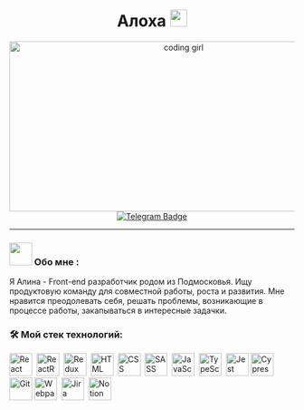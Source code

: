 
<h1 align="center">
  Алоха
  <img src="https://media.giphy.com/media/hvRJCLFzcasrR4ia7z/giphy.gif" width="30px" alt="waving hand"/>
</h1>

<div align="center">
  <img src="https://media.giphy.com/media/v1.Y2lkPTc5MGI3NjExZGhrbjhmamp6YWFzc21veDVqbTd4cTgwdXZtNGd2ZGE2NHd0b2sxdSZlcD12MV9pbnRlcm5hbF9naWZfYnlfaWQmY3Q9Zw/LMcB8XospGZO8UQq87/giphy.gif" alt="coding girl" width="600" height="300"/>
</div>

<div id="badges" align="center">
    <a href="https://t.me/alinabrbr">
        <img src="https://img.shields.io/badge/Telegram-blue?style=for-the-badge&logo=telegram&logoColor=white" alt="Telegram Badge"/>
    </a>
</div>

<div id="statistic" align="center">
    <img src="https://komarev.com/ghpvc/?username=Alinabrbr&style=flat-square&color=blue" alt=""/>  
</div>

---

### <img src="https://media.giphy.com/media/WUlplcMpOCEmTGBtBW/giphy.gif" width="40"> Обо мне :

 Я Алина - Front-end разработчик родом из Подмосковья. Ищу продуктовую команду для совместной работы, роста и развития. Мне нравится преодолевать себя, решать проблемы, возникающие в процессе работы, закапываться в интересные задачки. 

### 🛠️ Мой стек технологий:

<div>
  <img src="https://cdn.jsdelivr.net/gh/devicons/devicon@latest/icons/react/react-original.svg" title="React" alt="React" width="40" height="40"/>&nbsp;
  <img src="https://cdn.jsdelivr.net/gh/devicons/devicon@latest/icons/reactrouter/reactrouter-original-wordmark.svg" title="ReactRouter" alt="ReactRouter" width="40" height="40"/>&nbsp;
  <img src="https://cdn.jsdelivr.net/gh/devicons/devicon@latest/icons/redux/redux-original.svg" title="Redux" alt="Redux " width="40" height="40"/>&nbsp;
  <img src="https://cdn.jsdelivr.net/gh/devicons/devicon@latest/icons/html5/html5-original-wordmark.svg" title="HTML5" alt="HTML" width="40" height="40"/>&nbsp;
  <img src="https://cdn.jsdelivr.net/gh/devicons/devicon@latest/icons/css3/css3-original-wordmark.svg" title="CSS3" alt="CSS" width="40" height="40"/>&nbsp;
  <img src="https://cdn.jsdelivr.net/gh/devicons/devicon@latest/icons/sass/sass-original.svg" title="SASS" alt="SASS" width="40" height="40"/>&nbsp;
  <img src="https://cdn.jsdelivr.net/gh/devicons/devicon@latest/icons/javascript/javascript-original.svg" title="JavaScript" alt="JavaScript" width="40" height="40"/>&nbsp;
  <img src="https://cdn.jsdelivr.net/gh/devicons/devicon@latest/icons/typescript/typescript-original.svg" title="TypeScript" alt="TypeScript" width="40" height="40"/>&nbsp;
  <img src="https://cdn.jsdelivr.net/gh/devicons/devicon@latest/icons/jest/jest-plain.svg" title="Jest" alt="Jest" width="40" height="40"/>
  <img src="https://cdn.jsdelivr.net/gh/devicons/devicon@latest/icons/cypressio/cypressio-original.svg" title="Cypress" alt="Cypress" width="40" height="40"/>
  <img src="https://cdn.jsdelivr.net/gh/devicons/devicon@latest/icons/git/git-original.svg" title="Git" alt="Git" width="40" height="40"/>
  <img src="https://cdn.jsdelivr.net/gh/devicons/devicon@latest/icons/webpack/webpack-original.svg" title="Webpack" alt="Webpack" width="40" height="40"/>&nbsp;
  <img src="https://cdn.jsdelivr.net/gh/devicons/devicon@latest/icons/jira/jira-original-wordmark.svg" title="Jira" alt="Jira" width="40" height="40"/>&nbsp;
  <img src="https://cdn.jsdelivr.net/gh/devicons/devicon@latest/icons/notion/notion-original.svg" title="Notion" alt="Notion" width="40" height="40"/>
</div>

